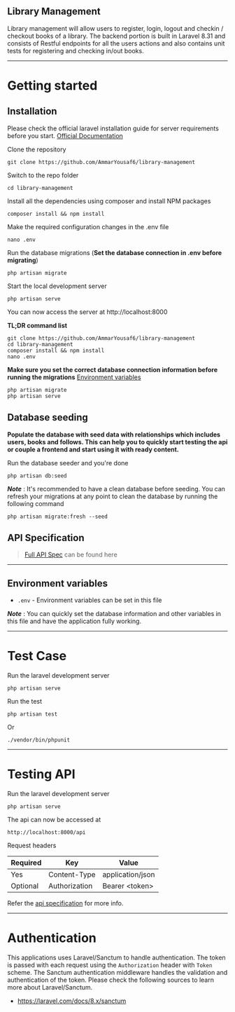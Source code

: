 
## Library Management

Library management will allow users to register, login, logout and checkin /
checkout books of a library. The backend portion is built in Laravel 8.31 and consists of Restful endpoints for all the users actions and also contains unit tests for
registering and checking in/out books.



----------

# Getting started

## Installation

Please check the official laravel installation guide for server requirements before you start. [Official Documentation](https://laravel.com/docs/8.x/installation)

Clone the repository

    git clone https://github.com/AmmarYousaf6/library-management

Switch to the repo folder

    cd library-management

Install all the dependencies using composer and install NPM packages

    composer install && npm install

Make the required configuration changes in the .env file

    nano .env


Run the database migrations (**Set the database connection in .env before migrating**)

    php artisan migrate

Start the local development server

    php artisan serve

You can now access the server at http://localhost:8000

**TL;DR command list**

    git clone https://github.com/AmmarYousaf6/library-management
    cd library-management
    composer install && npm install
    nano .env

**Make sure you set the correct database connection information before running the migrations** [Environment variables](#environment-variables)

    php artisan migrate
    php artisan serve

## Database seeding

**Populate the database with seed data with relationships which includes users, books and follows. This can help you to quickly start testing the api or couple a frontend and start using it with ready content.**


Run the database seeder and you're done

    php artisan db:seed

***Note*** : It's recommended to have a clean database before seeding. You can refresh your migrations at any point to clean the database by running the following command

    php artisan migrate:fresh --seed


## API Specification

> [Full API Spec](https://documenter.getpostman.com/view/1793528/Tz5i9LXr) can be found here

----------

## Environment variables

- `.env` - Environment variables can be set in this file

***Note*** : You can quickly set the database information and other variables in this file and have the application fully working.

----------

# Test Case

Run the laravel development server

    php artisan serve

Run the test

    php artisan test  

Or

    ./vendor/bin/phpunit

----------

# Testing API

Run the laravel development server

    php artisan serve

The api can now be accessed at

    http://localhost:8000/api


Request headers

| **Required** 	| **Key**              	| **Value**            	|
|----------	|------------------	|------------------	|
| Yes      	| Content-Type     	| application/json 	|
| Optional 	| Authorization    	| Bearer &lt;token&gt;      	|

Refer the [api specification](#api-specification) for more info.

----------

# Authentication

This applications uses Laravel/Sanctum to handle authentication. The token is passed with each request using the `Authorization` header with `Token` scheme. The Sanctum authentication middleware handles the validation and authentication of the token. Please check the following sources to learn more about Laravel/Sanctum.

- https://laravel.com/docs/8.x/sanctum
